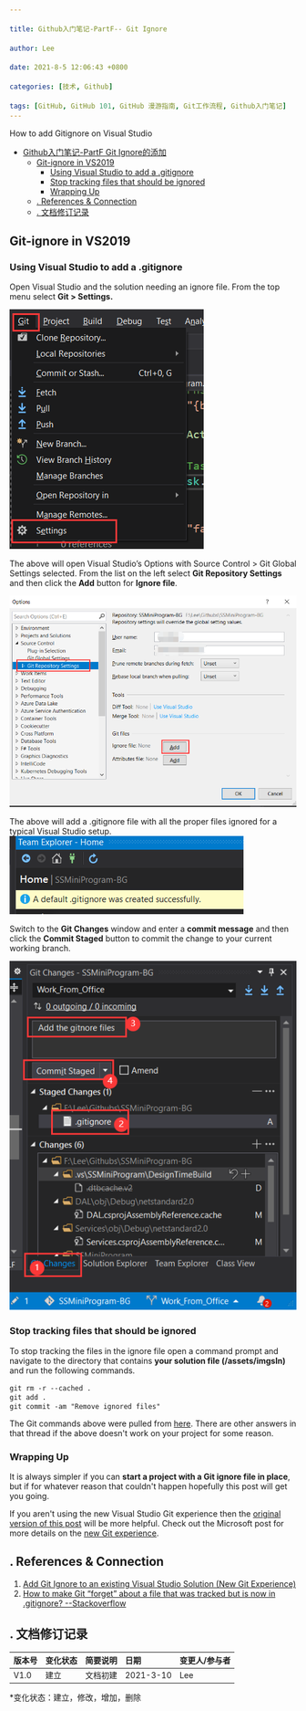 ```yaml
---

title: Github入门笔记-PartF-- Git Ignore

author: Lee 

date: 2021-8-5 12:06:43 +0800

categories: [技术, Github]

tags: [GitHub, GitHub 101, GitHub 漫游指南, Git工作流程, Github入门笔记]
---
```


How to add Gitignore on Visual Studio 


* [Github入门笔记\-PartF  Git Ignore的添加](#github入门笔记-partf--git-ignore的添加)
  * [Git\-ignore in VS2019](#git-ignore-in-vs2019)
    * [Using Visual Studio to add a \.gitignore](#using-visual-studio-to-add-a-gitignore)
    * [Stop tracking files that should be ignored](#stop-tracking-files-that-should-be-ignored)
    * [Wrapping Up](#wrapping-up)
  * [\. References &amp; Connection](#-references--connection)
  * [\. 文档修订记录](#-文档修订记录)






## Git-ignore in VS2019

### Using Visual Studio to add a .gitignore

Open Visual Studio and the solution needing an ignore file. From the top menu select **Git > Settings.**

![@280x0](/assets/img/1615362238213.png)













The above will open Visual Studio’s Options with Source Control > Git Global Settings selected. From the list on the left select **Git Repository Settings** and then click the **Add** button for **Ignore file**.

![@700x0](/assets/img/1615362295690.png)

















The above will add a .gitignore file with all the proper files ignored for a typical Visual Studio setup. 
![@](/assets/img/1615362635196.png)




Switch to the **Git Changes** window and enter a **commit message** and then click the **Commit Staged** button to commit the change to your current working branch.

![@430x0](/assets/img/1615362897084.png)

















### Stop tracking files that should be ignored

To stop tracking the files in the ignore file open a command prompt and navigate to the directory that contains **your solution file (/assets/imgsln)** and run the following commands.


```vim
git rm -r --cached . 
git add .
git commit -am "Remove ignored files"
```

The Git commands above were pulled from [here](https://stackoverflow.com/a/19095988). There are other answers in that thread if the above doesn't work on your project for some reason.

### Wrapping Up

It is always simpler if you can **start a project with a Git ignore file in place**, but if for whatever reason that couldn't happen hopefully this post will get you going. 

If you aren't using the new Visual Studio Git experience then the [original version of this post](https://elanderson.net/2016/09/add-git-ignore-to-existing-visual-studio-project/) will be more helpful. Check out the Microsoft post for more details on the [new Git experience](https://devblogs.microsoft.com/visualstudio/exciting-new-updates-to-the-git-experience-in-visual-studio/).

## . References & Connection
1.  [Add Git Ignore to an existing Visual Studio Solution (New Git Experience)](https://elanderson.net/2020/10/add-git-ignore-to-an-existing-visual-studio-solution-new-git-experience/)
2.  [How to make Git “forget” about a file that was tracked but is now in .gitignore? --Stackoverflow](https://stackoverflow.com/questions/1274057/how-to-make-git-forget-about-a-file-that-was-tracked-but-is-now-in-gitignore/19095988#19095988)



## . 文档修订记录

| 版本号|     变化状态|   简要说明|  日期	|   变更人/参与者   |
| :-------- | :--------| :------ |:------ |:------ |
| V1.0|   建立| 文档初建 |2021-3-10 | Lee|

*变化状态：建立，修改，增加，删除
